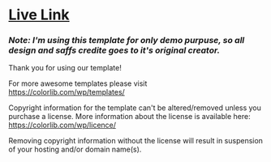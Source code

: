 # [Live Link](https://alfredgomes23.github.io/Demo-portfolio/)


### _Note: I'm using this template for only demo purpuse, so all design and saffs credite goes to it's original creator._

Thank you for using our template!

For more awesome templates please visit https://colorlib.com/wp/templates/

Copyright information for the template can't be altered/removed unless you purchase a license.
More information about the license is available here: https://colorlib.com/wp/licence/

Removing copyright information without the license will result in suspension of your hosting and/or domain name(s).
